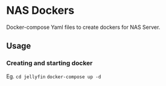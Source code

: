 # NAS Dockers

Docker-compose Yaml files to create dockers for NAS Server.

## Usage

### Creating and starting docker
Eg.
``cd jellyfin``
``docker-compose up -d``
